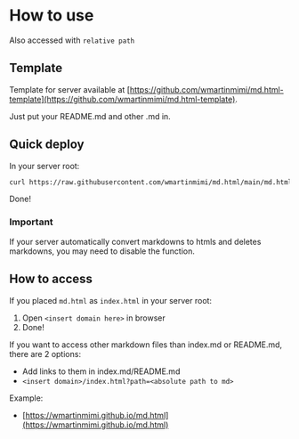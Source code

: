 # How to use

Also accessed with ```relative path```

## Template

Template for server available at [https://github.com/wmartinmimi/md.html-template](https://github.com/wmartinmimi/md.html-template).

Just put your README.md and other .md in.

## Quick deploy

In your server root:

```bash
curl https://raw.githubusercontent.com/wmartinmimi/md.html/main/md.html -o index.html
```

Done!

### Important

If your server automatically convert markdowns to htmls and deletes markdowns,
you may need to disable the function.

## How to access

If you placed ```md.html``` as ```index.html``` in your server root:

1. Open ```<insert domain here>``` in browser
2. Done!

If you want to access other markdown files than index.md or README.md,
there are 2 options:

- Add links to them in index.md/README.md
- ```<insert domain>/index.html?path=<absolute path to md>```

Example:

- [https://wmartinmimi.github.io/md.html](https://wmartinmimi.github.io/md.html)
